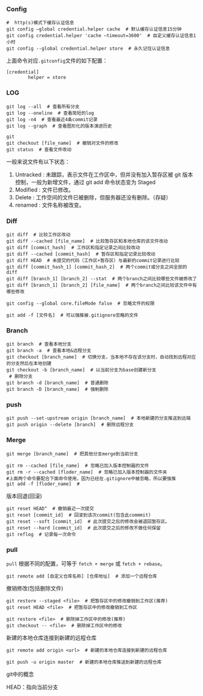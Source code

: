 ### Config

```shell
#  http(s)模式下缓存认证信息
git config –global credential.helper cache  # 默认缓存认证信息15分钟
git config credential.helper 'cache –timeout=3600'  # 自定义缓存认证信息1小时
git config --global credential.helper store  # 永久记住认证信息
```

上面命令对应`.gitconfig`文件的如下配置：

```
[credential]
		helper = store
```





### LOG

```shell
git log --all  # 查看所有分支
git log --oneline  # 查看简短的log
git log -n4  # 查看最近4条commit记录
git log --graph  # 查看图形化的版本演进历史
```



```shell
git 
git checkout [file_name]  # 撤销对文件的修改
git status  # 查看文件改动
```

一般来说文件有以下状态：

1. Untracked : 未跟踪，表示文件在工作区中，但并没有加入暂存区被 git 版本控制，一般为新增文件，通过 git add 命令状态变为 Staged
2. Modified : 文件已修改。
3. Delete : 工作空间的文件已被删除，但服务器还没有删除。（存疑）
4. renamed : 文件名称被改变。

### Diff

```shell
git diff  # 比较工作区改动
git diff --cached [file_name]  # 比较暂存区和本地仓库的该文件改动
git diff [commit_hash]  # 工作区和指定记录之间比较改动
git diff --cached [commit_hash]  # 暂存区和指定记录比较改动
git diff HEAD  # 未提交的代码（工作区+暂存区）与最新的commit记录进行比较
git diff [commit_hash_1] [commit_hash_2]  # 两个commit或分支之间全部的diff
git diff [branch_1] [branch_2] --stat  # 两个branch之间比较哪些文件被修改了
git diff [branch_1] [branch_2] [file_name]  # 两个branch之间比较该文件中有哪些修改
```



```shell
git config --global core.fileMode false  # 忽略文件的权限

git add -f [文件名]  # 可以强推被.gitignore忽略的文件
```

### Branch

```shell
git branch  # 查看本地分支
git branch -a  # 查看本地&远程分支
git checkout [branch_name]  # 切换分支，当本地不存在该分支时，自动找到远程对应的分支然后在本地创建
git checkout -b [branch_name]  # 以当前分支为base创建新分支
 # 删除分支
git branch -d [branch_name]  # 普通删除
git branch -D [branch_name]  # 强制删除
```

### push

```shell
git push --set-upstream origin [branch_name]  # 本地新建的分支推送到远端
git push origin --delete [branch]  # 删除远程分支
```

### Merge

```shell
git merge [branch_name]  # 把其他分支merge到当前分支
```





````shell
git rm --cached [file_name]  # 忽略已加入版本控制器的文件
git rm -r --cached [floder_name]  # 忽略已加入版本控制器的文件夹
#上面两个命令要配合下面命令使用，因为已经在.gitignore中被忽略，所以要强推
git add -f [floder_name]  # 
````

版本回退(回滚)

```shell
git reset HEAD^  # 撤销最近一次提交
git reset [commit_id]  # 回滚到该次commit(包含此commmit)
git reset --soft [commit_id]  # 此次提交之后的修改会被退回暂存区。
git reset --hard [commit_id]  # 此次提交之后的修改不做任何保留
git reflog  # 记录每一次命令
```

### pull

`pull` 根据不同的配置，可等于 `fetch + merge` 或 `fetch + rebase`。

```shell
git remote add [自定义仓库名称] [仓库地址]  # 添加一个远程仓库
```





撤销修改(包括删除文件)

```shell
git restore --staged <file>  # 把暂存区中的修改撤销到工作区(推荐)
git reset HEAD <file>  # 把暂存区中的修改撤销到工作区

git restore <file>  # 删除掉工作区中的修改(推荐)
git checkout -- <file>  # 删除掉工作区中的修改

```

新建的本地仓库连接到新建的远程仓库

```shell
git remote add origin <url>  # 新建的本地仓库连接到新建的远程仓库

git push -u origin master  # 新建的本地仓库推送到新建的远程仓库
```

git中的概念

HEAD：指向当前分支





